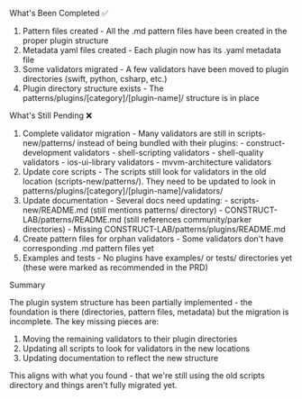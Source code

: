  What's Been Completed ✅

  1. Pattern files created - All the .md pattern files have been created in the proper plugin structure
  2. Metadata yaml files created - Each plugin now has its .yaml metadata file
  3. Some validators migrated - A few validators have been moved to plugin directories (swift, python, csharp, etc.)
  4. Plugin directory structure exists - The patterns/plugins/[category]/[plugin-name]/ structure is in place

  What's Still Pending ❌

  1. Complete validator migration - Many validators are still in scripts-new/patterns/ instead of being bundled with their plugins:
    - construct-development validators
    - shell-scripting validators
    - shell-quality validators
    - ios-ui-library validators
    - mvvm-architecture validators
  2. Update core scripts - The scripts still look for validators in the old location (scripts-new/patterns/). They need to be updated to look
  in patterns/plugins/[category]/[plugin-name]/validators/
  3. Update documentation - Several docs need updating:
    - scripts-new/README.md (still mentions patterns/ directory)
    - CONSTRUCT-LAB/patterns/README.md (still references community/parker directories)
    - Missing CONSTRUCT-LAB/patterns/plugins/README.md
  4. Create pattern files for orphan validators - Some validators don't have corresponding .md pattern files yet
  5. Examples and tests - No plugins have examples/ or tests/ directories yet (these were marked as recommended in the PRD)

  Summary

  The plugin system structure has been partially implemented - the foundation is there (directories, pattern files, metadata) but the migration
   is incomplete. The key missing pieces are:
  1. Moving the remaining validators to their plugin directories
  2. Updating all scripts to look for validators in the new locations
  3. Updating documentation to reflect the new structure

  This aligns with what you found - that we're still using the old scripts directory and things aren't fully migrated yet.
